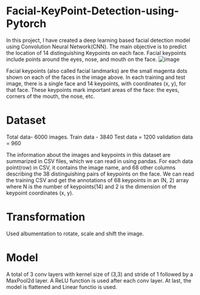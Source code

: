 # Facial-KeyPoint-Detection-using-Pytorch

In this project, I have created a deep learning based facial detection model using Convolution Neural Network(CNN). The main objective is to predict the location of 14 distinguishing Keypoints on each face. Facial keypoints include points around the eyes, nose, and mouth on the face. 
![image](https://github.com/aviided134/Facial-KeyPoint-Detection-using-Pytorch/assets/119523062/d4d0dad1-052a-4339-b173-71a2bb2cddbf)

Facial keypoints (also called facial landmarks) are the small magenta dots shown on each of the faces in the image above. In each training and test image, there is a single face and 14 keypoints, with coordinates (x, y), for that face. These keypoints mark important areas of the face: the eyes, corners of the mouth, the nose, etc.

# Dataset
Total data- 6000 images.
Train data - 3840
Test data = 1200
validation data = 960

 The information about the images and keypoints in this dataset are summarized in CSV files, which we can read in using pandas. For each data point(row) in CSV, it contains the image name, and 68 other columns describing the 38 distinguishing pairs of keypoints on the face. We can read the training CSV and get the annotations of 68 keypoints in an (N, 2) array where N is the number of keypoints(14) and 2 is the dimension of the keypoint coordinates (x, y).

# Transformation
Used albumentation to rotate, scale and shift the image. 

# Model
A total of 3 conv layers with kernel size of (3,3) and stride of 1 followed by a MaxPool2d layer. A ReLU function is used after each conv layer. At last, the model is flattened and Linear functio is used.
